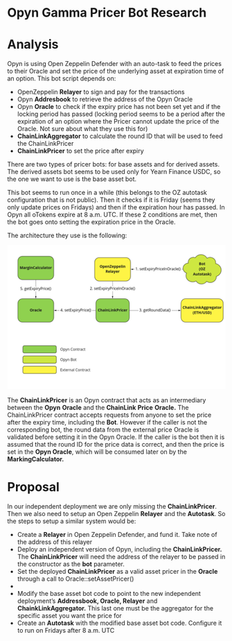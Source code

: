 # Opyn Gamma Pricer Bot Research

# Analysis

Opyn is using Open Zeppelin Defender with an auto-task to feed the prices to their Oracle and set the price of the underlying asset at expiration time of an option. This bot script depends on:

- OpenZeppelin **Relayer** to sign and pay for the transactions
- Opyn **Addresbook** to retrieve the address of the Opyn Oracle
- Opyn **Oracle** to check if the expiry price has not been set yet and if the locking period has passed (locking period seems to be a period after the expiration of an option where the Pricer cannot update the price of the Oracle. Not sure about what they use this for)
- **ChainLinkAggregator** to calculate the round ID that will be used to feed the ChainLinkPricer
- **ChainLinkPricer** to set the price after expiry

There are two types of pricer bots: for base assets and for derived assets. The derived assets bot seems to be used only for Yearn Finance USDC, so the one we want to use is the base asset bot.

This bot seems to run once in a while (this belongs to the OZ autotask configuration that is not public). Then it checks if it is Friday (seems they only update prices on Fridays) and then if the expiration hour has passed. In Opyn all oTokens expire at 8 a.m. UTC. If these 2 conditions are met, then the bot goes onto setting the expiration price in the Oracle.

The architecture they use is the following:

![Untitled](Opyn%20Gamma%20Pricer%20Bot%20Research/Untitled.png)

The **ChainLinkPricer** is an Opyn contract that acts as an intermediary between the **Opyn** **Oracle** and the **ChainLink** **Price** **Oracle.** The ChainLinkPricer contract accepts requests from anyone to set the price after the expiry time, including the **Bot**. However if the caller is not the corresponding bot, the round data from the external price Oracle is validated before setting it in the Opyn Oracle. If the caller is the bot then it is assumed that the round ID for the price data is correct, and then the price is set in the **Opyn Oracle**, which will be consumed later on by the **MarkingCalculator.**

# Proposal

In our independent deployment we are only missing the **ChainLinkPricer**. Then we also need to setup an Open Zeppelin **Relayer** and the **Autotask**. So the steps to setup a similar system would be:

- Create a **Relayer** in Open Zeppelin Defender, and fund it. Take note of the address of this relayer
- Deploy an independent version of Opyn, including the **ChainLinkPricer.** The **ChainLinkPricer** will need the address of the relayer to be passed in the constructor as the **bot** parameter.
- Set the deployed **ChainLinkPricer** as a valid asset pricer in the **Oracle** through a call to Oracle::setAssetPricer()
- 
- Modify the base asset bot code to point to the new independent deployment’s **Addressbook, Oracle, Relayer** and **ChainkLinkAggregator.** This last one must be the aggregator for the specific asset you want the price for
- Create an **Autotask** with the modified base asset bot code. Configure it to run on Fridays after 8 a.m. UTC